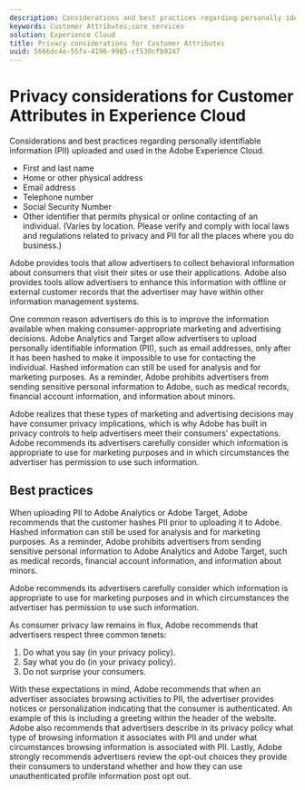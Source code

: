 ```yaml
---
description: Considerations and best practices regarding personally identifiable information (PII) uploaded and used in the Adobe Experience Cloud.
keywords: Customer Attributes;core services
solution: Experience Cloud
title: Privacy considerations for Customer Attributes 
uuid: 5666dc4e-55fa-4196-9985-cf530cfb9247
---
```


# Privacy considerations for Customer Attributes in Experience Cloud

Considerations and best practices regarding personally identifiable information (PII) uploaded and used in the Adobe Experience Cloud.

* First and last name
* Home or other physical address
* Email address
* Telephone number
* Social Security Number
* Other identifier that permits physical or online contacting of an individual. (Varies by location. Please verify and comply with local laws and regulations related to privacy and PII for all the places where you do business.)

Adobe provides tools that allow advertisers to collect behavioral information about consumers that visit their sites or use their applications. Adobe also provides tools allow advertisers to enhance this information with offline or external customer records that the advertiser may have within other information management systems. 

One common reason advertisers do this is to improve the information available when making consumer-appropriate marketing and advertising decisions. Adobe Analytics and Target allow advertisers to upload personally identifiable information (PII), such as email addresses, only after it has been hashed to make it impossible to use for contacting the individual. Hashed information can still be used for analysis and for marketing purposes. As a reminder, Adobe prohibits advertisers from sending sensitive personal information to Adobe, such as medical records, financial account information, and information about minors. 

Adobe realizes that these types of marketing and advertising decisions may have consumer privacy implications, which is why Adobe has built in privacy controls to help advertisers meet their consumers' expectations. Adobe recommends its advertisers carefully consider which information is appropriate to use for marketing purposes and in which circumstances the advertiser has permission to use such information. 

## Best practices

When uploading PII to Adobe Analytics or Adobe Target, Adobe recommends that the customer hashes PII prior to uploading it to Adobe. Hashed information can still be used for analysis and for marketing purposes. As a reminder, Adobe prohibits advertisers from sending sensitive personal information to Adobe Analytics and Adobe Target, such as medical records, financial account information, and information about minors. 

Adobe recommends its advertisers carefully consider which information is appropriate to use for marketing purposes and in which circumstances the advertiser has permission to use such information. 

As consumer privacy law remains in flux, Adobe recommends that advertisers respect three common tenets: 

1. Do what you say (in your privacy policy).
1. Say what you do (in your privacy policy).
1. Do not surprise your consumers.

With these expectations in mind, Adobe recommends that when an advertiser associates browsing activities to PII, the advertiser provides notices or personalization indicating that the consumer is authenticated. An example of this is including a greeting within the header of the website. Adobe also recommends that advertisers describe in its privacy policy what type of browsing information it associates with PII and under what circumstances browsing information is associated with PII. Lastly, Adobe strongly recommends advertisers review the opt-out choices they provide their consumers to understand whether and how they can use unauthenticated profile information post opt out. 
